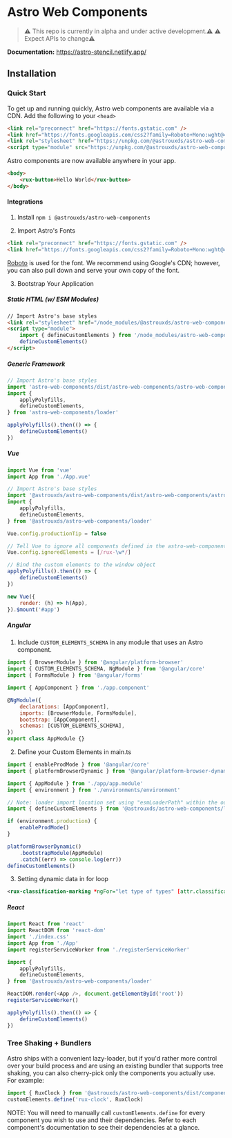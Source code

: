 # Astro Web Components

> ⚠️ This repo is currently in alpha and under active development.⚠️️
> ⚠️ Expect APIs to change⚠️

**Documentation:** https://astro-stencil.netlify.app/

## Installation

### Quick Start

To get up and running quickly, Astro web components are available via a CDN. Add the following to your `<head>`

```html
<link rel="preconnect" href="https://fonts.gstatic.com" />
<link href="https://fonts.googleapis.com/css2?family=Roboto+Mono:wght@400&family=Roboto:wght@200;300;400;500;600;800&display=swap" rel="stylesheet"/>
<link rel="stylesheet" href="https://unpkg.com/@astrouxds/astro-web-components/dist/astro-web-components/astro-web-components.css"/>
<script type="module" src="https://unpkg.com/@astrouxds/astro-web-components/dist/astro-web-components/astro-web-components.esm.js"></script>
```

Astro components are now available anywhere in your app.

```html
<body>
    <rux-button>Hello World</rux-button>
</body>
```

#### Integrations

1. Install `npm i @astrouxds/astro-web-components`

2. Import Astro's Fonts

```html
<link rel="preconnect" href="https://fonts.gstatic.com" />
<link href="https://fonts.googleapis.com/css2?family=Roboto+Mono:wght@400&family=Roboto:wght@200;300;400;500;600;800&display=swap" rel="stylesheet"/>
```

[Roboto](https://fonts.google.com/specimen/Roboto) is used for the font.
We recommend using Google's CDN; however, you can also pull down and serve your own copy of the font.

3. Bootstrap Your Application

##### Static HTML (w/ ESM Modules)

```html
// Import Astro's base styles
<link rel="stylesheet" href="/node_modules/@astrouxds/astro-web-components/dist/astro-web-components/astro-web-components.css"/>
<script type="module">
    import { defineCustomElements } from '/node_modules/astro-web-components/loader'
    defineCustomElements()
</script>
```

##### Generic Framework

```js
// Import Astro's base styles
import 'astro-web-components/dist/astro-web-components/astro-web-components.css'
import {
    applyPolyfills,
    defineCustomElements,
} from 'astro-web-components/loader'

applyPolyfills().then(() => {
    defineCustomElements()
})
```

##### Vue

```js
import Vue from 'vue'
import App from './App.vue'

// Import Astro's base styles
import '@astrouxds/astro-web-components/dist/astro-web-components/astro-web-components.css'
import {
    applyPolyfills,
    defineCustomElements,
} from '@astrouxds/astro-web-components/loader'

Vue.config.productionTip = false

// Tell Vue to ignore all components defined in the astro-web-components package
Vue.config.ignoredElements = [/rux-\w*/]

// Bind the custom elements to the window object
applyPolyfills().then(() => {
    defineCustomElements()
})

new Vue({
    render: (h) => h(App),
}).$mount('#app')
```

##### Angular

1. Include `CUSTOM_ELEMENTS_SCHEMA` in any module that uses an Astro component.

```js
import { BrowserModule } from '@angular/platform-browser'
import { CUSTOM_ELEMENTS_SCHEMA, NgModule } from '@angular/core'
import { FormsModule } from '@angular/forms'

import { AppComponent } from './app.component'

@NgModule({
    declarations: [AppComponent],
    imports: [BrowserModule, FormsModule],
    bootstrap: [AppComponent],
    schemas: [CUSTOM_ELEMENTS_SCHEMA],
})
export class AppModule {}
```

2. Define your Custom Elements in main.ts

```js
import { enableProdMode } from '@angular/core'
import { platformBrowserDynamic } from '@angular/platform-browser-dynamic'

import { AppModule } from './app/app.module'
import { environment } from './environments/environment'

// Note: loader import location set using "esmLoaderPath" within the output target config
import { defineCustomElements } from '@astrouxds/astro-web-components/loader'

if (environment.production) {
    enableProdMode()
}

platformBrowserDynamic()
    .bootstrapModule(AppModule)
    .catch((err) => console.log(err))
defineCustomElements()
```

3. Setting dynamic data in for loop
```xml
<rux-classification-marking *ngFor="let type of types" [attr.classification]="type"></rux-classification-marking>
  ```

##### React

```js
import React from 'react'
import ReactDOM from 'react-dom'
import './index.css'
import App from './App'
import registerServiceWorker from './registerServiceWorker'

import {
    applyPolyfills,
    defineCustomElements,
} from '@astrouxds/astro-web-components/loader'

ReactDOM.render(<App />, document.getElementById('root'))
registerServiceWorker()

applyPolyfills().then(() => {
    defineCustomElements()
})
```

### Tree Shaking + Bundlers

Astro ships with a convenient lazy-loader, but if you'd rather more control over your build process and are using an existing bundler
that supports tree shaking, you can also cherry-pick only the components you actually use. For example:

```js
import { RuxClock } from '@astrouxds/astro-web-components/dist/components/rux-clock.js'
customElements.define('rux-clock', RuxClock)
```

NOTE: You will need to manually call `customElements.define` for every component you wish to use and their dependencies.
Refer to each component's documentation to see their dependencies at a glance.
